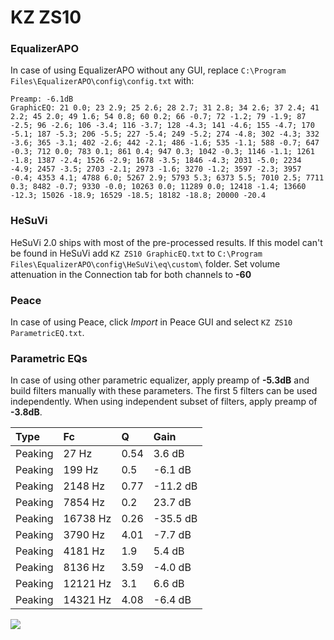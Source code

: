 # KZ ZS10

### EqualizerAPO
In case of using EqualizerAPO without any GUI, replace `C:\Program Files\EqualizerAPO\config\config.txt`
with:
```
Preamp: -6.1dB
GraphicEQ: 21 0.0; 23 2.9; 25 2.6; 28 2.7; 31 2.8; 34 2.6; 37 2.4; 41 2.2; 45 2.0; 49 1.6; 54 0.8; 60 0.2; 66 -0.7; 72 -1.2; 79 -1.9; 87 -2.5; 96 -2.6; 106 -3.4; 116 -3.7; 128 -4.3; 141 -4.6; 155 -4.7; 170 -5.1; 187 -5.3; 206 -5.5; 227 -5.4; 249 -5.2; 274 -4.8; 302 -4.3; 332 -3.6; 365 -3.1; 402 -2.6; 442 -2.1; 486 -1.6; 535 -1.1; 588 -0.7; 647 -0.3; 712 0.0; 783 0.1; 861 0.4; 947 0.3; 1042 -0.3; 1146 -1.1; 1261 -1.8; 1387 -2.4; 1526 -2.9; 1678 -3.5; 1846 -4.3; 2031 -5.0; 2234 -4.9; 2457 -3.5; 2703 -2.1; 2973 -1.6; 3270 -1.2; 3597 -2.3; 3957 -0.4; 4353 4.1; 4788 6.0; 5267 2.9; 5793 5.3; 6373 5.5; 7010 2.5; 7711 0.3; 8482 -0.7; 9330 -0.0; 10263 0.0; 11289 0.0; 12418 -1.4; 13660 -12.3; 15026 -18.9; 16529 -18.5; 18182 -18.8; 20000 -20.4
```

### HeSuVi
HeSuVi 2.0 ships with most of the pre-processed results. If this model can't be found in HeSuVi add
`KZ ZS10 GraphicEQ.txt` to `C:\Program Files\EqualizerAPO\config\HeSuVi\eq\custom\` folder.
Set volume attenuation in the Connection tab for both channels to **-60**

### Peace
In case of using Peace, click *Import* in Peace GUI and select `KZ ZS10 ParametricEQ.txt`.

### Parametric EQs
In case of using other parametric equalizer, apply preamp of **-5.3dB** and build filters manually
with these parameters. The first 5 filters can be used independently.
When using independent subset of filters, apply preamp of **-3.8dB**.

| Type    | Fc       |    Q | Gain     |
|:--------|:---------|:-----|:---------|
| Peaking | 27 Hz    | 0.54 | 3.6 dB   |
| Peaking | 199 Hz   | 0.5  | -6.1 dB  |
| Peaking | 2148 Hz  | 0.77 | -11.2 dB |
| Peaking | 7854 Hz  | 0.2  | 23.7 dB  |
| Peaking | 16738 Hz | 0.26 | -35.5 dB |
| Peaking | 3790 Hz  | 4.01 | -7.7 dB  |
| Peaking | 4181 Hz  | 1.9  | 5.4 dB   |
| Peaking | 8136 Hz  | 3.59 | -4.0 dB  |
| Peaking | 12121 Hz | 3.1  | 6.6 dB   |
| Peaking | 14321 Hz | 4.08 | -6.4 dB  |

![](https://raw.githubusercontent.com/jaakkopasanen/AutoEq/master/results/oratory1990/harman_in-ear_2017-1/KZ%20ZS10/KZ%20ZS10.png)
